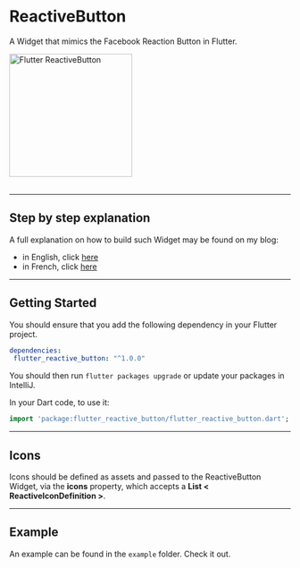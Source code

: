 # ReactiveButton

A Widget that mimics the Facebook Reaction Button in Flutter.

<img src="https://www.didierboelens.com/images/reactive_button.gif" width="220" alt="Flutter ReactiveButton" />
<br/><br/>

---
## Step by step explanation

A full explanation on how to build such Widget may be found on my blog:

* in English, click [here](https://www.didierboelens.com/2018/09/reactive-button/)
* in French, click [here](https://www.didierboelens.com/fr/2018/09/reactive-button/)

---
## Getting Started

You should ensure that you add the following dependency in your Flutter project.
```yaml
dependencies:
 flutter_reactive_button: "^1.0.0"
```

You should then run `flutter packages upgrade` or update your packages in IntelliJ.

In your Dart code, to use it:
```dart
import 'package:flutter_reactive_button/flutter_reactive_button.dart';
```

---
## Icons

Icons should be defined as assets and passed to the ReactiveButton Widget, via the **icons** property, which accepts a **List < ReactiveIconDefinition >**.

---
## Example

An example can be found in the `example` folder.  Check it out.

